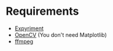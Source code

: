# Requirements

- [Expyriment](http://docs.expyriment.org/Installation.Windows.html)
- [OpenCV](https://opencv-python-tutroals.readthedocs.org/en/latest/py_tutorials/py_setup/py_setup_in_windows/py_setup_in_windows.html#install-opencv-python-in-windows) (You don't need Matplotlib)
- [ffmpeg](http://ffmpeg.zeranoe.com/builds/)
